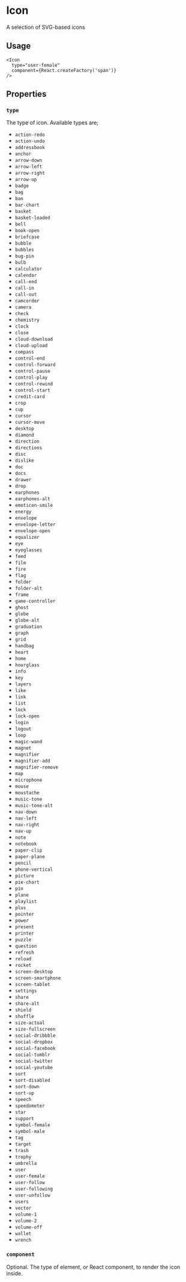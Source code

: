 # Icon

A selection of SVG-based icons

## Usage

```
<Icon
  type="user-female"
  component={React.createFactory('span')}
/>
```

## Properties

### `type`

The type of icon. Available types are;

* `action-redo`
* `action-undo`
* `addressbook`
* `anchor`
* `arrow-down`
* `arrow-left`
* `arrow-right`
* `arrow-up`
* `badge`
* `bag`
* `ban`
* `bar-chart`
* `basket`
* `basket-loaded`
* `bell`
* `book-open`
* `briefcase`
* `bubble`
* `bubbles`
* `bug-pin`
* `bulb`
* `calculator`
* `calendar`
* `call-end`
* `call-in`
* `call-out`
* `camcorder`
* `camera`
* `check`
* `chemistry`
* `clock`
* `close`
* `cloud-download`
* `cloud-upload`
* `compass`
* `control-end`
* `control-forward`
* `control-pause`
* `control-play`
* `control-rewind`
* `control-start`
* `credit-card`
* `crop`
* `cup`
* `cursor`
* `cursor-move`
* `desktop`
* `diamond`
* `direction`
* `directions`
* `disc`
* `dislike`
* `doc`
* `docs`
* `drawer`
* `drop`
* `earphones`
* `earphones-alt`
* `emoticon-smile`
* `energy`
* `envelope`
* `envelope-letter`
* `envelope-open`
* `equalizer`
* `eye`
* `eyeglasses`
* `feed`
* `film`
* `fire`
* `flag`
* `folder`
* `folder-alt`
* `frame`
* `game-controller`
* `ghost`
* `globe`
* `globe-alt`
* `graduation`
* `graph`
* `grid`
* `handbag`
* `heart`
* `home`
* `hourglass`
* `info`
* `key`
* `layers`
* `like`
* `link`
* `list`
* `lock`
* `lock-open`
* `login`
* `logout`
* `loop`
* `magic-wand`
* `magnet`
* `magnifier`
* `magnifier-add`
* `magnifier-remove`
* `map`
* `microphone`
* `mouse`
* `moustache`
* `music-tone`
* `music-tone-alt`
* `nav-down`
* `nav-left`
* `nav-right`
* `nav-up`
* `note`
* `notebook`
* `paper-clip`
* `paper-plane`
* `pencil`
* `phone-vertical`
* `picture`
* `pie-chart`
* `pin`
* `plane`
* `playlist`
* `plus`
* `pointer`
* `power`
* `present`
* `printer`
* `puzzle`
* `question`
* `refresh`
* `reload`
* `rocket`
* `screen-desktop`
* `screen-smartphone`
* `screen-tablet`
* `settings`
* `share`
* `share-alt`
* `shield`
* `shuffle`
* `size-actual`
* `size-fullscreen`
* `social-dribbble`
* `social-dropbox`
* `social-facebook`
* `social-tumblr`
* `social-twitter`
* `social-youtube`
* `sort`
* `sort-disabled`
* `sort-down`
* `sort-up`
* `speech`
* `speedometer`
* `star`
* `support`
* `symbol-female`
* `symbol-male`
* `tag`
* `target`
* `trash`
* `trophy`
* `umbrella`
* `user`
* `user-female`
* `user-follow`
* `user-following`
* `user-unfollow`
* `users`
* `vector`
* `volume-1`
* `volume-2`
* `volume-off`
* `wallet`
* `wrench`

### `component`

Optional. The type of element, or React component, to render the icon inside.
